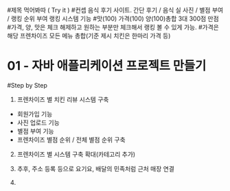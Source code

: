 #제목
먹어봐따 ( Try it )
#컨셉
음식 후기 사이트.
간단 후기 / 음식 실 사진 / 별점 부여 / 랭킹 순위 부여
랭킹 시스템 기능
#맛(100) 가격(100) 양(100)총합 3대 300점 만점
#가격, 양, 맛은 체크 해제하고 원하는 부분만 체크해서 랭킹 볼 수 있게 가능.
#가격은 해당 프렌차이즈 모든 메뉴 총합(기준 제시 치킨은 한마리 가격 등)

# 01 - 자바 애플리케이션 프로젝트 만들기
#Step by Step
1. 프렌차이즈 별 치킨 리뷰 시스템 구축
- 회원가입 기능
- 사진 업로드 기능
- 별점 부여 기능
- 프렌차이즈 별점 순위 / 전체 별점 순위 구축

2. 프렌차이즈 별 시스템 구축 확대(카테고리 추가)

3. 추후, 주소 등록 등으로 요기요, 배달의 민족처럼 근처 매장 연결

4. 